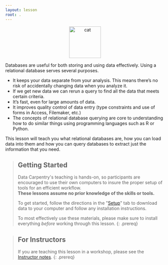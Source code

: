 ```yaml
---
layout: lesson
root: .
---
```


<p align="center">
  <img src="../img/nyan.png" height="100px" title="cat">
</p>

Databases are useful for both storing and using data effectively. Using a relational database serves several purposes.

- It keeps your data separate from your analysis. This means there’s no risk of accidentally changing data when you analyze it.
- If we get new data we can rerun a query to find all the data that meets certain criteria.
- It’s fast, even for large amounts of data.
- It improves quality control of data entry (type constraints and use of forms in Access, Filemaker, etc.)
- The concepts of relational database querying are core to understanding how to do similar things using programming languages such as R or Python.

This lesson will teach you what relational databases are, how you can load data
into them and how you can query databases to extract just the information that you need.


> ## Getting Started
>
> Data Carpentry's teaching is hands-on, so participants are encouraged to use
> their own computers to insure the proper setup of tools for an efficient 
> workflow. <br>**These lessons assume no prior knowledge of the skills or tools.**
>
> To get started, follow the directions in the "[Setup](setup/)" tab to 
> download data to your computer and follow any installation instructions.
> 
> To most effectively use these materials, please make sure to install 
> everything *before* working through this lesson.
{: .prereq}

> ## For Instructors
> If you are teaching this lesson in a workshop, please see the 
> [Instructor notes](guide/).
{: .prereq}

